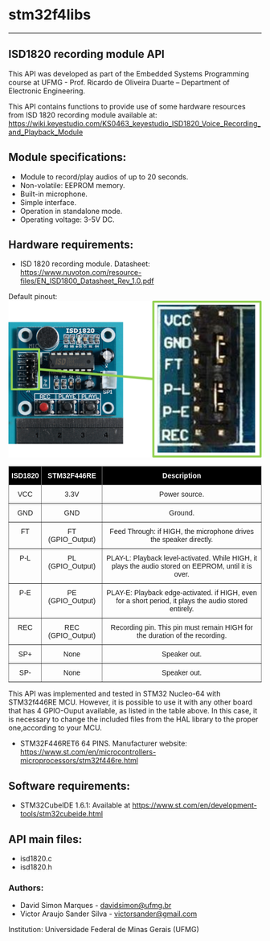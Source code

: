 # stm32f4libs
------
## ISD1820 recording module API
This API was developed as part of the Embedded Systems Programming course at UFMG - Prof. Ricardo de Oliveira Duarte – Department of Electronic Engineering.

This API contains functions to provide use of some hardware resources from ISD 1820 recording module available at: <https://wiki.keyestudio.com/KS0463_keyestudio_ISD1820_Voice_Recording_and_Playback_Module>

## Module specifications:

- Module to record/play audios of up to 20 seconds.
- Non-volatile: EEPROM memory.
- Built-in microphone.
- Simple interface.
- Operation in standalone mode.
- Operating voltage: 3-5V DC.


## Hardware requirements:
- ISD 1820 recording module.
	Datasheet: <https://www.nuvoton.com/resource-files/EN_ISD1800_Datasheet_Rev_1.0.pdf>

Default pinout:
![My Image](isd1820_pinout.png)

<style type="text/css">
.tg  {border-collapse:collapse;border-spacing:0;}
.tg td{border-color:black;border-style:solid;border-width:1px;font-family:Arial, sans-serif;font-size:14px;
  overflow:hidden;padding:10px 5px;word-break:normal;}
.tg th{border-color:black;border-style:solid;border-width:1px;font-family:Arial, sans-serif;font-size:14px;
  font-weight:normal;overflow:hidden;padding:10px 5px;word-break:normal;}
.tg .tg-c3ow{border-color:inherit;text-align:center;vertical-align:top}
.tg .tg-nlhk{background-color:#000000;border-color:inherit;color:#ffffff;font-weight:bold;text-align:center;vertical-align:top}
</style>
<table class="tg">
<thead>
  <tr>
    <th class="tg-nlhk">ISD1820</th>
    <th class="tg-nlhk">STM32F446RE</th>
    <th class="tg-nlhk">Description</th>
  </tr>
</thead>
<tbody>
  <tr>
    <td class="tg-c3ow">VCC</td>
    <td class="tg-c3ow">3.3V</td>
    <td class="tg-c3ow">Power source.</td>
  </tr>
  <tr>
    <td class="tg-c3ow">GND</td>
    <td class="tg-c3ow">GND</td>
    <td class="tg-c3ow">Ground.</td>
  </tr>
  <tr>
    <td class="tg-c3ow">FT</td>
    <td class="tg-c3ow">FT (GPIO_Output)</td>
    <td class="tg-c3ow">Feed Through: if HIGH, the microphone drives the speaker directly.</td>
  </tr>
  <tr>
    <td class="tg-c3ow">P-L</td>
    <td class="tg-c3ow">PL (GPIO_Output)</td>
    <td class="tg-c3ow">PLAY-L: Playback level-activated. While HIGH, it plays the audio stored on EEPROM, until it is over.</td>
  </tr>
  <tr>
    <td class="tg-c3ow">P-E</td>
    <td class="tg-c3ow">PE (GPIO_Output)</td>
    <td class="tg-c3ow">PLAY-E: Playback edge-activated. if HIGH, even for a short period, it plays the audio stored entirely.</td>
  </tr>
  <tr>
    <td class="tg-c3ow">REC</td>
    <td class="tg-c3ow">REC (GPIO_Output)</td>
    <td class="tg-c3ow">Recording pin. This pin must remain HIGH for the duration of the recording.</td>
  </tr>
  <tr>
    <td class="tg-c3ow">SP+</td>
    <td class="tg-c3ow">None</td>
    <td class="tg-c3ow">Speaker out.</td>
  </tr>
  <tr>
    <td class="tg-c3ow">SP-</td>
    <td class="tg-c3ow">None</td>
    <td class="tg-c3ow">Speaker out.</td>
  </tr>
</tbody>
</table>


This API was implemented and tested in STM32 Nucleo-64 with STM32f446RE MCU. However, it is possible to use it with any other board that has 4 GPIO-Ouput available, as listed in the table above. In this case, it is necessary to change the included files from the HAL library to the proper one,according to your MCU.

* STM32F446RET6 64 PINS.
		Manufacturer website: https://www.st.com/en/microcontrollers-microprocessors/stm32f446re.html
## Software requirements:
- STM32CubeIDE 1.6.1: Available at https://www.st.com/en/development-tools/stm32cubeide.html

## API main files:
* isd1820.c
* isd1820.h

### Authors:  
   * David Simon Marques - <davidsimon@ufmg.br>
   * Victor Araujo Sander Silva - <victorsander@gmail.com>

Institution: Universidade Federal de Minas Gerais (UFMG)
